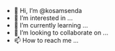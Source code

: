 - 👋 Hi, I’m @kosamsenda
- 👀 I’m interested in ...
- 🌱 I’m currently learning ...
- 💞️ I’m looking to collaborate on ...
- 📫 How to reach me ...

<!---
kosamsenda/kosamsenda is a ✨ special ✨ repository because its `README.md` (this file) appears on your GitHub profile.
You can click the Preview link to take a look at your changes.
--->

